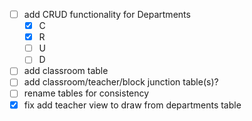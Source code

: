 - [ ] add CRUD functionality for Departments
  - [x] C
  - [x] R
  - [ ] U
  - [ ] D
- [ ] add classroom table
- [ ] add classroom/teacher/block junction table(s)?
- [ ] rename tables for consistency
- [x] fix add teacher view to draw from departments table
